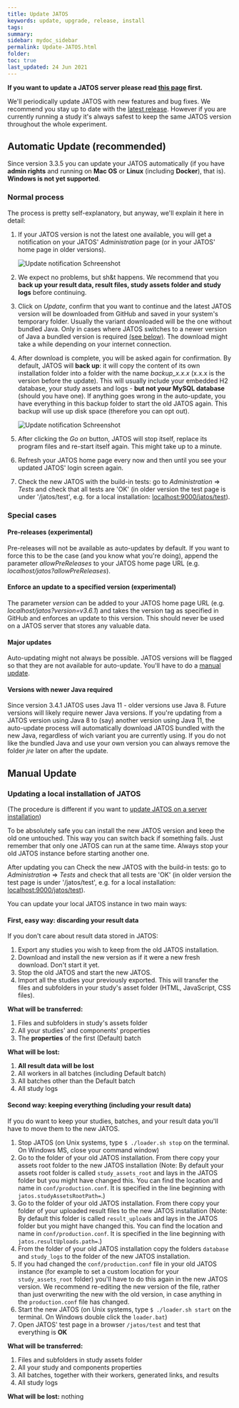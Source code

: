 ```yaml
---
title: Update JATOS
keywords: update, upgrade, release, install
tags:
summary:
sidebar: mydoc_sidebar
permalink: Update-JATOS.html
folder:
toc: true
last_updated: 24 Jun 2021
---
```


**If you want to update a JATOS server please read [this page](/Updating-a-JATOS-server-installation.html) first.**

We'll periodically update JATOS with new features and bug fixes. We recommend you stay up to date with the [latest release](https://github.com/JATOS/JATOS/releases). However if you are currently running a study it's always safest to keep the same JATOS version throughout the whole experiment.


## Automatic Update (recommended)

Since version 3.3.5 you can update your JATOS automatically (if you have **admin rights** and running on **Mac OS** or **Linux** (including **Docker**), that is). **Windows is not yet supported**.

### Normal process

The process is pretty self-explanatory, but anyway, we'll explain it here in detail:

1. If your JATOS version is not the latest one available, you will get a notification on your JATOS' _Administration_ page (or in your JATOS' home page in older versions).

   ![Update notification Schreenshot](images/autoupdate-notification.png)

1. We expect no problems, but sh&t happens. We recommend that you **back up your result data, result files, study assets folder and study logs** before continuing.
1. Click on _Update_, confirm that you want to continue and the latest JATOS version will be downloaded from GitHub and saved in your system's temporary folder. Usually the variant downloaded will be the one without bundled Java. Only in cases where JATOS switches to a newer version of Java a bundled version is required [(see below)](#Versions-with-newer-Java-required). The download might take a while depending on your internet connection.
1. After download is complete, you will be asked again for confirmation. By default, JATOS will **back up**: it will copy the content of its own installation folder into a folder with the name _backup_x.x.x_ (x.x.x is the version before the update). This will usually include your embedded H2 database, your study assets and logs - **but not your MySQL database** (should you have one). If anything goes wrong in the auto-update, you have everything in this backup folder to start the old JATOS again. This backup will use up disk space (therefore you can opt out).

   ![Update notification Schreenshot](images/autoupdate-update-and-restart.png)

1. After clicking the _Go on_ button, JATOS will stop itself, replace its program files and re-start itself again. This might take up to a minute.
1. Refresh your JATOS home page every now and then until you see your updated JATOS' login screen again.
1. Check the new JATOS with the build-in tests: go to _Administration_ ⇒ _Tests_ and check that all tests are 'OK' (in older version the test page is under '/jatos/test', e.g. for a local installation: [localhost:9000/jatos/test](http://localhost:9000/jatos/test)).


### Special cases

#### Pre-releases (experimental)
Pre-releases will not be available as auto-updates by default. If you want to force this to be the case (and you know what you're doing), append the parameter _allowPreReleases_ to your JATOS home page URL (e.g. _localhost/jatos?allowPreReleases_).

#### Enforce an update to a specified version (experimental)
The parameter _version_ can be added to your JATOS home page URL (e.g. _localhost/jatos?version=v3.6.1_) and takes the version tag as specified in GitHub and enforces an update to this version. This should never be used on a JATOS server that stores any valuable data.

#### Major updates
Auto-updating might not always be possible. JATOS versions will be flagged so that they are not available for auto-update. You'll have to do a [manual update](#Manual-Updates).

#### Versions with newer Java required
Since version 3.4.1 JATOS uses Java 11 - older versions use Java 8. Future versions will likely require newer Java versions. If you're updating from a JATOS version using Java 8 to (say) another version using Java 11, the auto-update process will automatically download JATOS bundled with the new Java, regardless of wich variant you are currently using. If you do not like the bundled Java and use your own version you can always remove the folder _jre_ later on after the update.


## Manual Update

### Updating a local installation of JATOS 
(The procedure is different if you want to [update JATOS on a server installation](Updating-a-JATOS-server-installation.html))

To be absolutely safe you can install the new JATOS version and keep the old one untouched. This way you can switch back if something fails. Just remember that only one JATOS can run at the same time. Always stop your old JATOS instance before starting another one.

After updating you can Check the new JATOS with the build-in tests: go to _Administration_ ⇒ _Tests_ and check that all tests are 'OK' (in older version the test page is under '/jatos/test', e.g. for a local installation: [localhost:9000/jatos/test](http://localhost:9000/jatos/test)).

You can update your local JATOS instance in two main ways:
 
#### First, easy way: discarding your result data

If you don't care about result data stored in JATOS:

1. Export any studies you wish to keep from the old JATOS installation.
1. Download and install the new version as if it were a new fresh download. Don't start it yet.
1. Stop the old JATOS and start the new JATOS.
1. Import all the studies your previously exported. This will transfer the files and subfolders in your study's asset folder (HTML, JavaScript, CSS files). 

**What will be transferred:**

1. Files and subfolders in study's assets folder
1. All your studies' and components' properties
1. The **properties** of the first (Default) batch
 
**What will be lost:** 

1. **All result data will be lost**
1. All workers in all batches (including Default batch)
1. All batches other than the Default batch
1. All study logs

#### Second way: keeping everything (including your result data)

If you do want to keep your studies, batches, and your result data you'll have to move them to the new JATOS. 

1. Stop JATOS (on Unix systems, type `$ ./loader.sh stop` on the terminal. On Windows MS, close your command window)
1. Go to the folder of your old JATOS installation. From there copy your assets root folder to the new JATOS installation (Note: By default your assets root folder is called `study_assets_root` and lays in the JATOS folder but you might have changed this. You can find the location and name in `conf/production.conf`. It is specified in the line beginning with `jatos.studyAssetsRootPath=`.)
1. Go to the folder of your old JATOS installation. From there copy your folder of your uploaded result files to the new JATOS installation (Note: By default this folder is called `result_uploads` and lays in the JATOS folder but you might have changed this. You can find the location and name in `conf/production.conf`. It is specified in the line beginning with `jatos.resultUploads.path=`.)
1. From the folder of your old JATOS installation copy the folders `database` and `study_logs` to the folder of the new JATOS installation.
1. If you had changed the `conf/production.conf` file in your old JATOS instance (for example to set a custom location for your `study_assets_root` folder) you'll have to do this again in the new JATOS version. We recommend re-editing the new version of the file, rather than just overwriting the new with the old version, in case anything in the `production.conf` file has changed.
1. Start the new JATOS (on Unix systems, type `$ ./loader.sh start` on the terminal. On Windows double click the `loader.bat`)
1. Open JATOS' test page in a browser `/jatos/test` and test that everything is **OK**

**What will be transferred:**

1. Files and subfolders in study assets folder
1. All your study and components properties
1. All batches, together with their workers, generated links, and results
1. All study logs

**What will be lost:**
nothing
